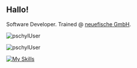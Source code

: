 ## Hallo! 

Software Developer.
Trained @ [neuefische GmbH](https://www.neuefische.de/).

<p><img align="center" src="https://github-readme-stats.vercel.app/api/top-langs?username=pschyl&show_icons=true&locale=en&layout=compact" alt="pschylUser" /></p>

<p><img align="center" src="https://github-readme-streak-stats.herokuapp.com/?user=pschyl&" alt="pschylUser" /></p>


[![My Skills](https://skills.thijs.gg/icons?i=js,nextjs,react,nodejs,electron,html,css,tailwind,git)](https://skills.thijs.gg)
